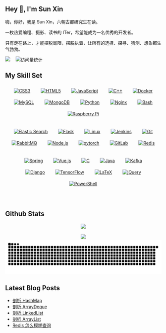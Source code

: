 ## Hey 👋, I'm Sun Xin  

嗨，你好，我是 Sun Xin，六朝古都研究生在读。

一枚热爱编程、摄影、读书的 ITer，希望能成为一名优秀的开发者。

只有走在路上，才能摆脱局限，摆脱执着，让所有的选择、探寻、猜测、想象都生气勃勃。

  <div  align="center>
    <a href="https://blog.csun.site/"><img src="https://img.shields.io/badge/Website-博客-8c36db" /></a>&emsp;
    <img src="https://komarev.com/ghpvc/?username=SunXin121&label=Views&color=orange&style=flat" alt="访问量统计" />&emsp;
  </div>



## My Skill Set  

<div align="center" style="margin-bottom: 20px;">
  <!-- 第一行 -->
  <div style="margin-bottom: 20px;">
    <a href="https://www.w3schools.com/css/" target="_blank"><img style="margin: 10px 15px" src="https://profilinator.rishav.dev/skills-assets/css3-original-wordmark.svg" alt="CSS3" height="40" /></a>  
    <a href="https://en.wikipedia.org/wiki/HTML5" target="_blank"><img style="margin: 10px 15px" src="https://profilinator.rishav.dev/skills-assets/html5-original-wordmark.svg" alt="HTML5" height="40" /></a>  
    <a href="https://www.javascript.com/" target="_blank"><img style="margin: 10px 15px" src="https://profilinator.rishav.dev/skills-assets/javascript-original.svg" alt="JavaScript" height="40" /></a>  
    <a href="https://www.cplusplus.com/" target="_blank"><img style="margin: 10px 15px" src="https://profilinator.rishav.dev/skills-assets/cplusplus-original.svg" alt="C++" height="40" /></a>  
    <a href="https://www.docker.com/" target="_blank"><img style="margin: 10px 15px" src="https://profilinator.rishav.dev/skills-assets/docker-original-wordmark.svg" alt="Docker" height="40" /></a>  
    <a href="https://www.mysql.com/" target="_blank"><img style="margin: 10px 15px" src="https://profilinator.rishav.dev/skills-assets/mysql-original-wordmark.svg" alt="MySQL" height="40" /></a>  
    <a href="https://www.mongodb.com/" target="_blank"><img style="margin: 10px 15px" src="https://profilinator.rishav.dev/skills-assets/mongodb-original-wordmark.svg" alt="MongoDB" height="40" /></a>  
    <a href="https://www.python.org/" target="_blank"><img style="margin: 10px 15px" src="https://profilinator.rishav.dev/skills-assets/python-original.svg" alt="Python" height="40" /></a>  
    <a href="https://www.nginx.com/" target="_blank"><img style="margin: 10px 15px" src="https://profilinator.rishav.dev/skills-assets/nginx-original.svg" alt="Nginx" height="40" /></a>  
    <a href="https://www.gnu.org/software/bash/" target="_blank"><img style="margin: 10px 15px" src="https://profilinator.rishav.dev/skills-assets/gnu_bash-icon.svg" alt="Bash" height="40" /></a>  
    <a href="https://www.raspberrypi.org/" target="_blank"><img style="margin: 10px 15px" src="https://profilinator.rishav.dev/skills-assets/raspberrypi.png" alt="Raspberry Pi" height="40" /></a>  
  </div>
  
  <!-- 第二行 -->
  <div style="margin-bottom: 20px;">
    <a href="https://www.elastic.co/" target="_blank"><img style="margin: 10px 15px" src="https://profilinator.rishav.dev/skills-assets/elasticsearch.png" alt="Elastic Search" height="40" /></a>  
    <a href="https://flask.palletsprojects.com/" target="_blank"><img style="margin: 10px 15px" src="https://profilinator.rishav.dev/skills-assets/flask.png" alt="Flask" height="40" /></a>  
    <a href="https://www.linux.org/" target="_blank"><img style="margin: 10px 15px" src="https://profilinator.rishav.dev/skills-assets/linux-original.svg" alt="Linux" height="40" /></a>  
    <a href="https://www.jenkins.io/" target="_blank"><img style="margin: 10px 15px" src="https://profilinator.rishav.dev/skills-assets/jenkins-icon.svg" alt="Jenkins" height="40" /></a>  
    <a href="https://github.com/" target="_blank"><img style="margin: 10px 15px" src="https://profilinator.rishav.dev/skills-assets/git-scm-icon.svg" alt="Git" height="40" /></a>  
    <a href="https://www.rabbitmq.com/" target="_blank"><img style="margin: 10px 15px" src="https://profilinator.rishav.dev/skills-assets/rabbitmq-icon.svg" alt="RabbitMQ" height="40" /></a>  
    <a href="https://nodejs.org/" target="_blank"><img style="margin: 10px 15px" src="https://profilinator.rishav.dev/skills-assets/nodejs-original-wordmark.svg" alt="Node.js" height="40" /></a>  
    <a href="https://pytorch.org/" target="_blank"><img style="margin: 10px 15px" src="https://profilinator.rishav.dev/skills-assets/pytorch-icon.svg" alt="pytorch" height="40" /></a>  
    <a href="https://about.gitlab.com/" target="_blank"><img style="margin: 10px 15px" src="https://profilinator.rishav.dev/skills-assets/gitlab.svg" alt="GitLab" height="40" /></a>  
    <a href="https://redis.io/" target="_blank"><img style="margin: 10px 15px" src="https://profilinator.rishav.dev/skills-assets/redis-original-wordmark.svg" alt="Redis" height="40" /></a>  
  </div>
  
  <!-- 第三行 -->
  <div>
    <a href="https://docs.spring.io/spring-framework/docs/3.0.x/reference/expressions.html" target="_blank"><img style="margin: 10px 15px" src="https://profilinator.rishav.dev/skills-assets/springio-icon.svg" alt="Spring" height="40" /></a>  
    <a href="https://vuejs.org/" target="_blank"><img style="margin: 10px 15px" src="https://profilinator.rishav.dev/skills-assets/vuejs-original-wordmark.svg" alt="Vue.js" height="40" /></a>  
    <a href="https://www.cprogramming.com/" target="_blank"><img style="margin: 10px 15px" src="https://profilinator.rishav.dev/skills-assets/c-original.svg" alt="C" height="40" /></a>  
    <a href="https://www.java.com/" target="_blank"><img style="margin: 10px 15px" src="https://profilinator.rishav.dev/skills-assets/java-original-wordmark.svg" alt="Java" height="40" /></a>  
    <a href="https://kafka.apache.org/" target="_blank"><img style="margin: 10px 15px" src="https://profilinator.rishav.dev/skills-assets/apache_kafka-icon.svg" alt="Kafka" height="40" /></a>  
    <a href="https://www.djangoproject.com/" target="_blank"><img style="margin: 10px 15px" src="https://profilinator.rishav.dev/skills-assets/django-original.svg" alt="Django" height="40" /></a>  
    <a href="https://www.tensorflow.org/" target="_blank"><img style="margin: 10px 15px" src="https://profilinator.rishav.dev/skills-assets/tensorflow-icon.svg" alt="TensorFlow" height="40" /></a>  
    <a href="https://www.latex-project.org/" target="_blank"><img style="margin: 10px 15px" src="https://profilinator.rishav.dev/skills-assets/latex.png" alt="LaTeX" height="40" /></a>  
    <a href="https://jquery.com/" target="_blank"><img style="margin: 10px 15px" src="https://profilinator.rishav.dev/skills-assets/jquery.png" alt="jQuery" height="40" /></a>  
    <a href="https://docs.microsoft.com/en-us/powershell/" target="_blank"><img style="margin: 10px 15px" src="https://profilinator.rishav.dev/skills-assets/powershell.png" alt="PowerShell" height="40" /></a>  
  </div>
</div>

<br/>  

## Github Stats  
<div align="center"><img src="https://github-readme-stats.vercel.app/api?username=SunXin121&show_icons=true&count_private=true&hide_border=true" align="center" /></div>  

<br/>  

<div align="center"> <img src="https://github-profile-trophy.vercel.app/?username=SunXin121" /> </div>

<picture>
  <source media="(prefers-color-scheme: dark)" srcset="https://raw.githubusercontent.com/SunXin121/SunXin121/output/github-contribution-grid-snake-dark.svg">
  <source media="(prefers-color-scheme: light)" srcset="https://raw.githubusercontent.com/SunXin121/SunXin121/output/github-contribution-grid-snake.svg">
  <img alt="github contribution grid snake animation" src="https://raw.githubusercontent.com/SunXin121/SunXin121/output/github-contribution-grid-snake.svg">
</picture>

## Latest Blog Posts
<!-- BLOG-POST-LIST:START -->
- [剖析 HashMap](https://blog.csun.site/posts/7da719ef/)
- [剖析 ArrayDeque](https://blog.csun.site/posts/758999f3/)
- [剖析 LinkedList](https://blog.csun.site/posts/67b6cd29/)
- [剖析 ArrayList](https://blog.csun.site/posts/65cf9c1e/)
- [Redis 怎么模糊查询](https://blog.csun.site/posts/9a2f1b7c/)
<!-- BLOG-POST-LIST:END -->

